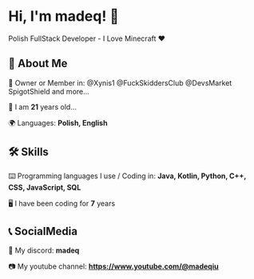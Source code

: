 # Hi, I'm madeq! 👋

Polish FullStack Developer - I Love Minecraft ❤️


## 🚀 About Me
👨 Owner or Member in: @Xynis1 @FuckSkiddersClub @DevsMarket SpigotShield and more... 

🔞 I am **21** years old...

🌍 Languages: **Polish, English**


## 🛠 Skills
⌨️ Programming languages I use / Coding in: **Java, Kotlin, Python, C++, CSS, JavaScript, SQL**

🖥️ I have been coding for **7** years


## 📞 SocialMedia
🤖 My discord: **madeq**

📷 My youtube channel: **https://www.youtube.com/@madeqiu**


